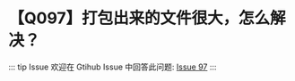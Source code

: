 # 【Q097】打包出来的文件很大，怎么解决？


::: tip Issue
欢迎在 Gtihub Issue 中回答此问题: [Issue 97](https://github.com/kangyana/daily-question/issues/97)
:::

